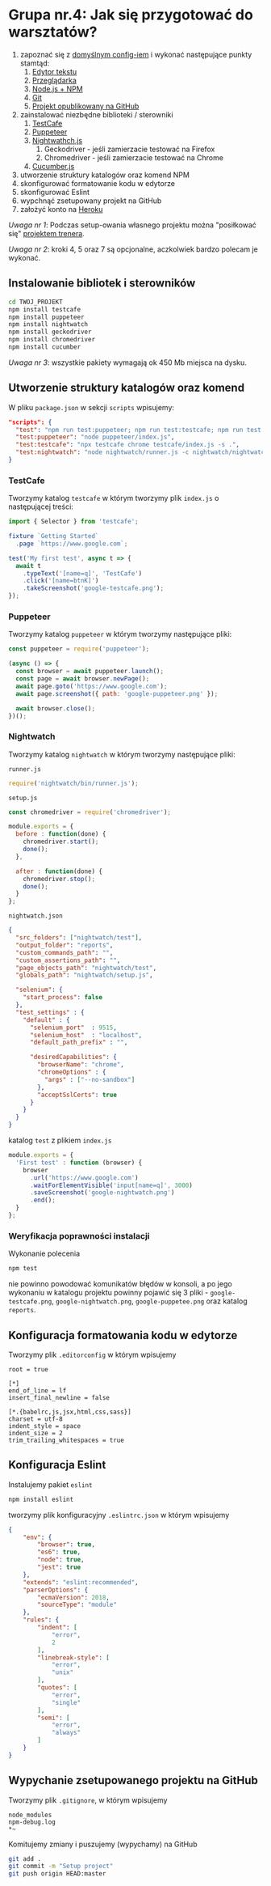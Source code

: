 # Grupa nr.4: Jak się przygotować do warsztatów?

1. zapoznać się z
    [domyślnym config-iem](https://warsawjs.github.io/workshop-setup/21/)
    i wykonać następujące punkty stamtąd:
    1. [Edytor tekstu](https://warsawjs.github.io/workshop-setup/partials/edytor-tekstu.html)
    2. [Przeglądarka](https://warsawjs.github.io/workshop-setup/partials/przegladarka.html)
    3. [Node.js + NPM](https://warsawjs.github.io/workshop-setup/partials/node+npm.html)
    4. [Git](https://warsawjs.github.io/workshop-setup/partials/git.html)
    5. [Projekt opublikowany na GitHub](https://warsawjs.github.io/workshop-setup/partials/opublikuj-projekt-na-github.html)
2. zainstalować niezbędne biblioteki / sterowniki
    1. [TestCafe](https://github.com/DevExpress/testcafe)
    2. [Puppeteer](https://github.com/GoogleChrome/puppeteer)
    3. [Nightwathch.js](http://nightwatchjs.org/)
        1. Geckodriver - jeśli zamierzacie testować na Firefox
        2. Chromedriver - jeśli zamierzacie testować na Chrome
    4. [Cucumber.js](https://github.com/cucumber/cucumber-js)
3. utworzenie struktury katalogów oraz komend NPM
4. skonfigurować formatowanie kodu w edytorze
5. skonfigurować Eslint
6. wypchnąć zsetupowany projekt na GitHub
7. założyć konto na [Heroku](https://signup.heroku.com/)

*Uwaga nr 1*: Podczas setup-owania własnego projektu można "posiłkować się"
[projektem trenera](https://github.com/mykulyak/warsawjs-workshop-23-project).

*Uwaga nr 2*: kroki 4, 5 oraz 7 są opcjonalne, aczkolwiek bardzo polecam je wykonać.

## Instalowanie bibliotek i sterowników

```bash
cd TWOJ_PROJEKT
npm install testcafe
npm install puppeteer
npm install nightwatch
npm install geckodriver
npm install chromedriver
npm install cucumber
```

*Uwaga nr 3*: wszystkie pakiety wymagają ok 450 Mb miejsca na dysku.

## Utworzenie struktury katalogów oraz komend

W pliku `package.json` w sekcji `scripts` wpisujemy:

```json
"scripts": {
  "test": "npm run test:puppeteer; npm run test:testcafe; npm run test:nightwatch",
  "test:puppeteer": "node puppeteer/index.js",
  "test:testcafe": "npx testcafe chrome testcafe/index.js -s .",
  "test:nightwatch": "node nightwatch/runner.js -c nightwatch/nightwatch.json"
}
```

### TestCafe

Tworzymy katalog `testcafe` w którym tworzymy plik `index.js` o następującej treści:

```js
import { Selector } from 'testcafe';

fixture `Getting Started`
  .page `https://www.google.com`;

test('My first test', async t => {
  await t
    .typeText('[name=q]', 'TestCafe')
    .click('[name=btnK]')
    .takeScreenshot('google-testcafe.png');
});
```

### Puppeteer

Tworzymy katalog `puppeteer` w którym tworzymy następujące pliki:

```js
const puppeteer = require('puppeteer');

(async () => {
  const browser = await puppeteer.launch();
  const page = await browser.newPage();
  await page.goto('https://www.google.com');
  await page.screenshot({ path: 'google-puppeteer.png' });

  await browser.close();
})();
```

### Nightwatch

Tworzymy katalog `nightwatch` w którym tworzymy następujące pliki:

`runner.js`

```js
require('nightwatch/bin/runner.js');
```

`setup.js`

```js
const chromedriver = require('chromedriver');

module.exports = {
  before : function(done) {
    chromedriver.start();
    done();
  },

  after : function(done) {
    chromedriver.stop();
    done();
  }
};
```

`nightwatch.json`

```json
{
  "src_folders": ["nightwatch/test"],
  "output_folder": "reports",
  "custom_commands_path": "",
  "custom_assertions_path": "",
  "page_objects_path": "nightwatch/test",
  "globals_path": "nightwatch/setup.js",

  "selenium": {
    "start_process": false
  },
  "test_settings" : {
    "default" : {
      "selenium_port"  : 9515,
      "selenium_host"  : "localhost",
      "default_path_prefix" : "",

      "desiredCapabilities": {
        "browserName": "chrome",
        "chromeOptions" : {
          "args" : ["--no-sandbox"]
        },
        "acceptSslCerts": true
      }
    }
  }
}
```

katalog `test` z plikiem `index.js`

```js
module.exports = {
  'First test' : function (browser) {
    browser
      .url('https://www.google.com')
      .waitForElementVisible('input[name=q]', 3000)
      .saveScreenshot('google-nightwatch.png')
      .end();
  }
};
```

### Weryfikacja poprawności instalacji

Wykonanie polecenia

```bash
npm test
```

nie powinno powodować komunikatów błędów w konsoli, a po jego wykonaniu
w katalogu projektu powinny pojawić się 3 pliki - `google-testcafe.png`,
`google-nightwatch.png`, `google-puppetee.png` oraz katalog `reports`.

## Konfiguracja formatowania kodu w edytorze

Tworzymy plik `.editorconfig` w którym wpisujemy

```text
root = true

[*]
end_of_line = lf
insert_final_newline = false

[*.{babelrc,js,jsx,html,css,sass}]
charset = utf-8
indent_style = space
indent_size = 2
trim_trailing_whitespaces = true
```

## Konfiguracja Eslint

Instalujemy pakiet `eslint`

```bash
npm install eslint
```

tworzymy plik konfiguracyjny `.eslintrc.json` w którym wpisujemy

```json
{
    "env": {
        "browser": true,
        "es6": true,
        "node": true,
        "jest": true
    },
    "extends": "eslint:recommended",
    "parserOptions": {
        "ecmaVersion": 2018,
        "sourceType": "module"
    },
    "rules": {
        "indent": [
            "error",
            2
        ],
        "linebreak-style": [
            "error",
            "unix"
        ],
        "quotes": [
            "error",
            "single"
        ],
        "semi": [
            "error",
            "always"
        ]
    }
}
```

## Wypychanie zsetupowanego projektu na GitHub

Tworzymy plik `.gitignore`, w którym wpisujemy

```text
node_modules
npm-debug.log
*~
```

Komitujemy zmiany i puszujemy (wypychamy) na GitHub

```bash
git add .
git commit -m "Setup project"
git push origin HEAD:master
```
